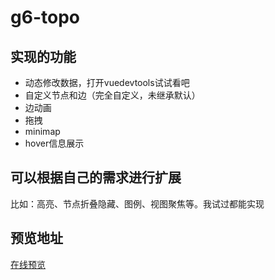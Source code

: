 # g6-topo
## 实现的功能

- 动态修改数据，打开vuedevtools试试看吧
- 自定义节点和边（完全自定义，未继承默认）
- 边动画
- 拖拽
- minimap
- hover信息展示

## 可以根据自己的需求进行扩展
比如：高亮、节点折叠隐藏、图例、视图聚焦等。我试过都能实现

## 预览地址
[在线预览](https://g6-topo.vercel.app/)
